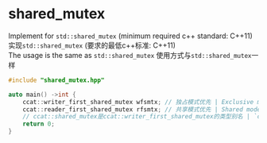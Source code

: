 # shared_mutex
Implement for `std::shared_mutex` (minimum required c++ standard: C++11)  
实现`std::shared_mutex` (要求的最低c++标准: C++11)  
The usage is the same as `std::shared_mutex`
使用方式与`std::shared_mutex`一样  
```cpp
#include "shared_mutex.hpp"

auto main() ->int {
    ccat::writer_first_shared_mutex wfsmtx; // 独占模式优先 | Exclusive mode takes precedence
    ccat::reader_first_shared_mutex rfsmtx; // 共享模式优先 | Shared mode takes precedence
    // ccat::shared_mutex是ccat::writer_first_shared_mutex的类型别名 | `ccat::shared_mutex` is a type alias of `ccat::writer_first_shared_mutex`
    return 0;
}
```
